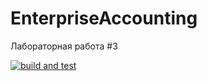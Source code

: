 # EnterpriseAccounting

Лабораторная работа #3

[![build and test](https://github.com/elv1se/EnterpriseAccounting/actions/workflows/dotnet-desktop.yml/badge.svg)](https://github.com/elv1se/EnterpriseAccounting/actions/workflows/dotnet-desktop.yml)
